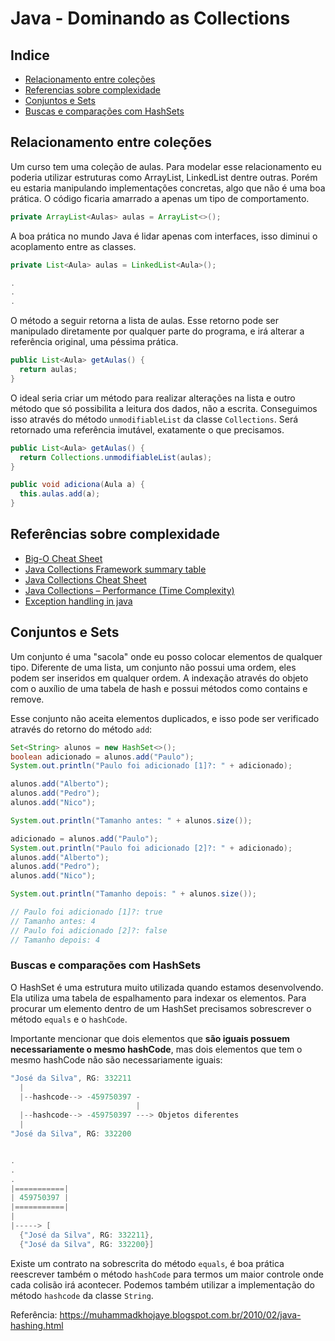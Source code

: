 # Java - Dominando as Collections

## Indice

- [Relacionamento entre coleções](#relacionamento-entre-coleções)
- [Referencias sobre complexidade](#referências-sobre-complexidade)
- [Conjuntos e Sets](#conjuntos-e-sets)
- [Buscas e comparações com HashSets](#buscas-e-comparações-com-hashsets)

## Relacionamento entre coleções

Um curso tem uma coleção de aulas. Para modelar esse relacionamento eu poderia utilizar estruturas como ArrayList, LinkedList dentre outras. Porém eu estaria manipulando implementações concretas, algo que não é uma boa prática. O código ficaria amarrado a apenas um tipo de comportamento.

```java
private ArrayList<Aulas> aulas = ArrayList<>();
```

A boa prática no mundo Java é lidar apenas com interfaces, isso diminui o acoplamento entre as classes.

```java
private List<Aula> aulas = LinkedList<Aula>();

.
.
.

```

O método a seguir retorna a lista de aulas. Esse retorno pode ser manipulado diretamente por qualquer parte do programa, e irá alterar a referência original, uma péssima prática.

```java
public List<Aula> getAulas() {
  return aulas;
}
```

O ideal seria criar um método para realizar alterações na lista e outro método que só possibilita a leitura dos dados, não a escrita. Conseguimos isso através do método `unmodifiableList` da classe `Collections`. Será retornado uma referência imutável, exatamente o que precisamos.

```java
public List<Aula> getAulas() {
  return Collections.unmodifiableList(aulas);
}

public void adiciona(Aula a) {
  this.aulas.add(a);
}
```

## Referências sobre complexidade

- [Big-O Cheat Sheet](http://bigocheatsheet.com/)
- [Java Collections Framework summary table](http://www.codejava.net/java-core/collections/java-collections-framework-summary-table)
- [Java Collections Cheat Sheet](https://zeroturnaround.com/rebellabs/Java-Collections-cheat-sheet/)
- [Java Collections – Performance (Time Complexity)](http://infotechgems.blogspot.com.br/2011/11/java-collections-performance-time.html)
- [Exception handling in java](http://www.s4techno.com/blog/2016/07/12/exception-handling/)

## Conjuntos e Sets

Um conjunto é uma "sacola" onde eu posso colocar elementos de qualquer tipo. Diferente de uma lista, um conjunto não possui uma ordem, eles podem ser inseridos em qualquer ordem. A indexação através do objeto com o auxílio de uma tabela de hash e possui métodos como contains e remove.

Esse conjunto não aceita elementos duplicados, e isso pode ser verificado através do retorno do método `add`:

```java
Set<String> alunos = new HashSet<>();
boolean adicionado = alunos.add("Paulo");
System.out.println("Paulo foi adicionado [1]?: " + adicionado);

alunos.add("Alberto");
alunos.add("Pedro");    
alunos.add("Nico");

System.out.println("Tamanho antes: " + alunos.size());

adicionado = alunos.add("Paulo");
System.out.println("Paulo foi adicionado [2]?: " + adicionado);
alunos.add("Alberto");
alunos.add("Pedro");    
alunos.add("Nico");

System.out.println("Tamanho depois: " + alunos.size());

// Paulo foi adicionado [1]?: true
// Tamanho antes: 4
// Paulo foi adicionado [2]?: false
// Tamanho depois: 4
```

### Buscas e comparações com HashSets

O HashSet é uma estrutura muito utilizada quando estamos desenvolvendo. Ela utiliza uma tabela de espalhamento para indexar os elementos. Para procurar um elemento dentro de um HashSet precisamos sobrescrever o método `equals` e o `hashCode`.

Importante mencionar que dois elementos que **são iguais possuem necessariamente o mesmo hashCode**, mas dois elementos que tem o mesmo hashCode não são necessariamente iguais:

```java
"José da Silva", RG: 332211
  |
  |--hashcode--> -459750397 -
                            |
  |--hashcode--> -459750397 ---> Objetos diferentes
  |
"José da Silva", RG: 332200


.
.
.
|===========|
| 459750397 |
|===========|
|
|-----> [
  {"José da Silva", RG: 332211},
  {"José da Silva", RG: 332200}]
```

Existe um contrato na sobrescrita do método `equals`, é boa prática reescrever também o método `hashCode` para termos um maior controle onde cada colisão irá acontecer. Podemos também utilizar a implementação do método `hashcode` da classe `String`.

Referência: https://muhammadkhojaye.blogspot.com.br/2010/02/java-hashing.html
